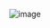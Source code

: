![image](https://github.com/JoseLeonardoCordeiroBahia/comportamento-de-memoria-arrays-e-listas-java/assets/63564226/2ac9d51d-b2c8-4123-b0a0-b509fd8cf6af)
